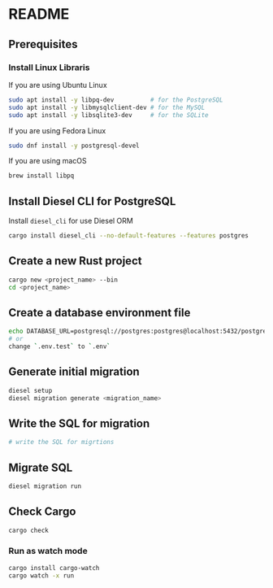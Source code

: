 # README

## Prerequisites

### Install Linux Libraris

If you are using Ubuntu Linux

```bash
sudo apt install -y libpq-dev          # for the PostgreSQL
sudo apt install -y libmysqlclient-dev # for the MySQL
sudo apt install -y libsqlite3-dev     # for the SQLite
```

If you are using Fedora Linux

```bash
sudo dnf install -y postgresql-devel
```

If you are using macOS

```bash
brew install libpq
```

## Install Diesel CLI for PostgreSQL

Install `diesel_cli` for use Diesel ORM

```bash
cargo install diesel_cli --no-default-features --features postgres
```

## Create a new Rust project

```bash
cargo new <project_name> --bin
cd <project_name>
```

## Create a database environment file

```bash
echo DATABASE_URL=postgresql://postgres:postgres@localhost:5432/postgres > .envrc
# or
change `.env.test` to `.env`
```

## Generate initial migration

```bash
diesel setup
diesel migration generate <migration_name>
```

## Write the SQL for migration

```bash
# write the SQL for migrtions
```

## Migrate SQL

```bash
diesel migration run
```

## Check Cargo

```bash
cargo check
```

### Run as watch mode

```bash
cargo install cargo-watch
cargo watch -x run
```
